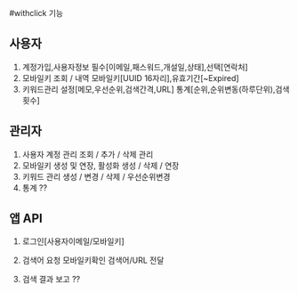 #withclick 기능

## 사용자
1. 계정가입,사용자정보
	필수[이메일,패스워드,개설일,상태],선택[연락처]
2. 모바일키 조회 / 내역
	모바일키[UUID 16자리],유효기간[~Expired]
3. 키워드관리
	설정[메모,우선순위,검색간격,URL]
    통계[순위,순위변동(하루단위),검색횟수]

## 관리자
1. 사용자 계정 관리
	조회 / 추가 / 삭제 관리
2. 모바일키 생성 및 연장, 활성화
	생성 / 삭제 / 연장
3. 키워드 관리
	생성 / 변경 / 삭제 / 우선순위변경
4. 통계
	??
    
## 앱 API
1. 로그인[사용자이메일/모바일키]

2. 검색어 요청
	모바일키확인
    검색어/URL 전달
3. 검색 결과 보고
	??
    
    
